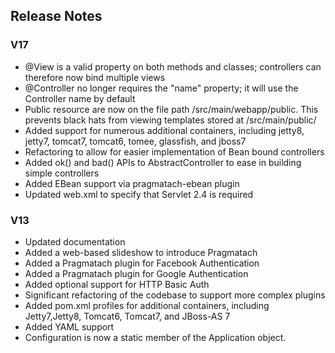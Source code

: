 Release Notes
------------------------

### V17

* @View is a valid property on both methods and classes; controllers can therefore now bind multiple views
* @Controller no longer requires the "name" property; it will use the Controller name by default
* Public resource are now on the file path /src/main/webapp/public.  This prevents black hats from viewing templates stored at /src/main/public/
* Added support for numerous additional containers, including jetty8, jetty7, tomcat7, tomcat6, tomee, glassfish, and jboss7
* Refactoring to allow for easier implementation of Bean bound controllers
* Added ok() and bad() APIs to AbstractController to ease in building simple controllers
* Added EBean support via pragmatach-ebean plugin
* Updated web.xml to specify that Servlet 2.4 is required

### V13

* Updated documentation
* Added a web-based slideshow to introduce Pragmatach
* Added a Pragmatach plugin for Facebook Authentication
* Added a Pragmatach plugin for Google Authentication
* Added optional support for HTTP Basic Auth
* Significant refactoring of the codebase to support more complex plugins
* Added pom.xml profiles for additional containers, including Jetty7,Jetty8, Tomcat6, Tomcat7, and JBoss-AS 7
* Added YAML support
* Configuration is now a static member of the Application object.

